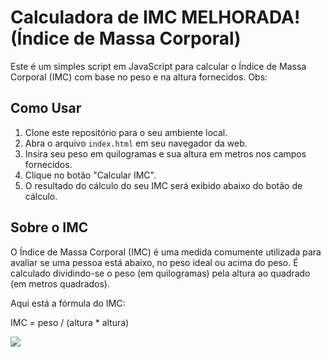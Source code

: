 # Calculadora de IMC MELHORADA! (Índice de Massa Corporal)

Este é um simples script em JavaScript para calcular o Índice de Massa Corporal (IMC) com base no peso e na altura fornecidos.
Obs: 

## Como Usar

1. Clone este repositório para o seu ambiente local.
2. Abra o arquivo `index.html` em seu navegador da web.
3. Insira seu peso em quilogramas e sua altura em metros nos campos fornecidos.
4. Clique no botão "Calcular IMC".
5. O resultado do cálculo do seu IMC será exibido abaixo do botão de cálculo.

## Sobre o IMC

O Índice de Massa Corporal (IMC) é uma medida comumente utilizada para avaliar se uma pessoa está abaixo, no peso ideal ou acima do peso. É calculado dividindo-se o peso (em quilogramas) pela altura ao quadrado (em metros quadrados).

Aqui está a fórmula do IMC:

IMC = peso / (altura * altura)


<img src="https://i.imgur.com/ZIrJZaO.png" />

